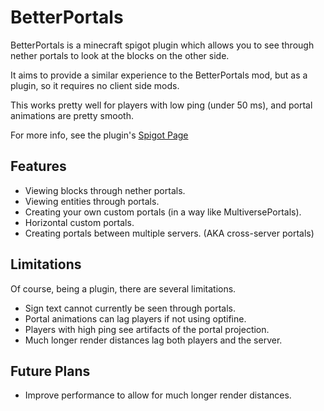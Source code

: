 # BetterPortals
BetterPortals is a minecraft spigot plugin which allows you to see through nether portals to look at the blocks on the other side.

It aims to provide a similar experience to the BetterPortals mod, but as a plugin, so it requires no client side mods.

This works pretty well for players with low ping (under 50 ms), and portal animations are pretty smooth.

For more info, see the plugin's [Spigot Page](https://www.spigotmc.org/resources/betterportals.75409/)

## Features
- Viewing blocks through nether portals.
- Viewing entities through portals.
- Creating your own custom portals (in a way like MultiversePortals).
- Horizontal custom portals.
- Creating portals between multiple servers. (AKA cross-server portals)

## Limitations
Of course, being a plugin, there are several limitations.
- Sign text cannot currently be seen through portals.
- Portal animations can lag players if not using optifine.
- Players with high ping see artifacts of the portal projection.
- Much longer render distances lag both players and the server.

## Future Plans
- Improve performance to allow for much longer render distances.
